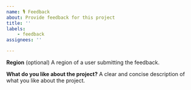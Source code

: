 ```yaml
---
name: 🎙️ Feedback
about: Provide feedback for this project
title: ''
labels:
    - feedback
assignees: ''

---
```


**Region** (optional)
A region of a user submitting the feedback.

**What do you like about the project?**
A clear and concise description of what you like about the project.

<!-- ** Recommended **

- Assign a Feedback 

    On you right hand side, you can set Assignees by Clicking setting button next to it.

- Subscribe to a Team

    At the end of your Feeback template, please mention team you would like to subscribe for this feedback for future updates. You can mention teams in Github 
    
    Example:  @Fiserv/fiserv-developer)

-->

